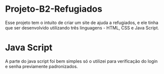 # Projeto-B2-Refugiados
Esse projeto tem o intuito de criar um site de ajuda a refugiados, e ele tinha que ser desenvolvido utilizando três linguagens - HTML, CSS e Java Script.
# Java Script
A parte do java script foi bem simples só o utilizei para verificação do login e senha previamente padronizados.
